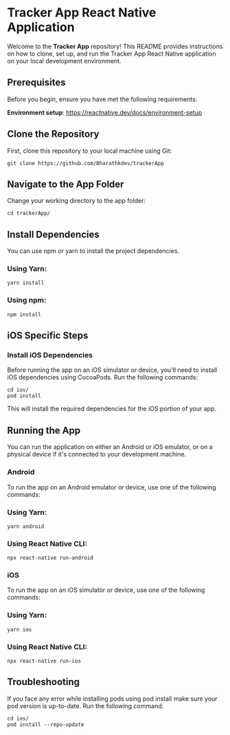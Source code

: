 # Tracker App React Native Application

Welcome to the **Tracker App** repository! This README provides instructions on how to clone, set up, and run the Tracker App React Native application on your local development environment.

## Prerequisites

Before you begin, ensure you have met the following requirements:

**Environment setup**: https://reactnative.dev/docs/environment-setup

## Clone the Repository

First, clone this repository to your local machine using Git:

```
git clone https://github.com/Bharathkdev/trackerApp
```

## Navigate to the App Folder

Change your working directory to the app folder:

```
cd trackerApp/
```

## Install Dependencies

You can use npm or yarn to install the project dependencies.

### Using Yarn:

```
yarn install
``` 

### Using npm:

```
npm install
```

## iOS Specific Steps

### Install iOS Dependencies

Before running the app on an iOS simulator or device, you'll need to install iOS dependencies using CocoaPods. Run the following commands:

```
cd ios/
pod install
```

This will install the required dependencies for the iOS portion of your app.

## Running the App

You can run the application on either an Android or iOS emulator, or on a physical device if it's connected to your development machine.

### Android

To run the app on an Android emulator or device, use one of the following commands:

### Using Yarn:

```
yarn android
```

### Using React Native CLI:

```
npx react-native run-android
```

### iOS

To run the app on an iOS simulator or device, use one of the following commands:

### Using Yarn:

```
yarn ios
```

### Using React Native CLI:

```
npx react-native run-ios
```
## Troubleshooting

If you face any error while installing pods using pod install make sure your pod version is up-to-date. Run the following command:

```
cd ios/
pod install --repo-update
```
